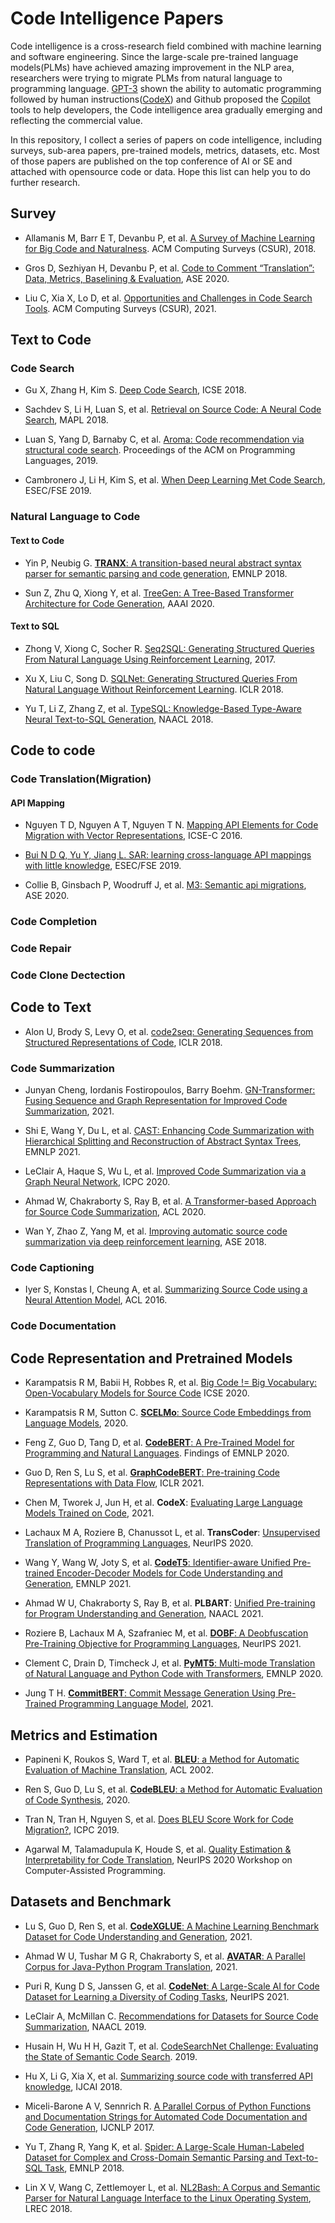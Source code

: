 # Code Intelligence Papers

Code intelligence is a cross-research field combined with machine learning and software engineering. Since the large-scale pre-trained language models(PLMs) have achieved amazing improvement in the NLP area, researchers were trying to migrate PLMs from natural language to programming language. [GPT-3](https://openai.com/) shown the ability to automatic programming followed by human instructions([CodeX](https://openai.com/blog/openai-codex/)) and Github proposed the [Copilot](https://copilot.github.com/) tools to help developers, the Code intelligence area gradually emerging and reflecting the commercial value.

In this repository, I collect a series of papers on code intelligence, including surveys, sub-area papers, pre-trained models, metrics, datasets, etc. Most of those papers are published on the top conference of AI or SE and attached with opensource code or data. Hope this list can help you to do further research.

## Survey

- Allamanis M, Barr E T, Devanbu P, et al. [A Survey of Machine Learning for Big Code and Naturalness](https://dl.acm.org/doi/pdf/10.1145/3212695). ACM Computing Surveys (CSUR), 2018.

- Gros D, Sezhiyan H, Devanbu P, et al. [Code to Comment “Translation”: Data, Metrics, Baselining & Evaluation](https://ieeexplore.ieee.org/stamp/stamp.jsp?tp=&arnumber=9286030), ASE 2020.

- Liu C, Xia X, Lo D, et al. [Opportunities and Challenges in Code Search Tools](https://arxiv.org/pdf/2011.02297.pdf). ACM Computing Surveys (CSUR), 2021.

## Text to Code

### Code Search

- Gu X, Zhang H, Kim S. [Deep Code Search](https://www.researchgate.net/profile/Hongyu-Zhang-46/publication/325732005_Deep_code_search/links/5b29dcfb4585150c633faa57/Deep-code-search.pdf), ICSE 2018.

- Sachdev S, Li H, Luan S, et al. [Retrieval on Source Code: A Neural Code Search](https://research.fb.com/wp-content/uploads/2021/04/Retrieval-on-Source-Code-A-Neural-Code-Search.pdf), MAPL 2018.

- Luan S, Yang D, Barnaby C, et al. [Aroma: Code recommendation via structural code search](https://dl.acm.org/doi/pdf/10.1145/3360578). Proceedings of the ACM on Programming Languages, 2019.

- Cambronero J, Li H, Kim S, et al. [When Deep Learning Met Code Search](https://dl.acm.org/doi/pdf/10.1145/3338906.3340458), ESEC/FSE 2019.


### Natural Language to Code

#### Text to Code
- Yin P, Neubig G. [**TRANX**: A transition-based neural abstract syntax parser for semantic parsing and code generation](https://aclanthology.org/D18-2002.pdf), EMNLP 2018.

- Sun Z, Zhu Q, Xiong Y, et al. [TreeGen: A Tree-Based Transformer Architecture for Code Generation](https://ojs.aaai.org/index.php/AAAI/article/view/6430/6286), AAAI 2020.

#### Text to SQL

- Zhong V, Xiong C, Socher R. [Seq2SQL: Generating Structured Queries From Natural Language Using Reinforcement Learning](https://arxiv.org/pdf/1709.00103), 2017.

- Xu X, Liu C, Song D. [SQLNet: Generating Structured Queries From Natural Language Without Reinforcement Learning](https://openreview.net/pdf?id=SkYibHlRb). ICLR 2018.

- Yu T, Li Z, Zhang Z, et al. [TypeSQL: Knowledge-Based Type-Aware Neural Text-to-SQL Generation](https://www.aclweb.org/anthology/N18-2093.pdf), NAACL 2018.

## Code to code

### Code Translation(Migration)

#### API Mapping

- Nguyen T D, Nguyen A T, Nguyen T N. [Mapping API Elements for Code Migration with Vector Representations](https://dl.acm.org/doi/pdf/10.1145/2889160.2892661), ICSE-C 2016.

- [Bui N D Q, Yu Y, Jiang L. SAR: learning cross-language API mappings with little knowledge](https://arxiv.org/pdf/1906.03835), ESEC/FSE 2019.

- Collie B, Ginsbach P, Woodruff J, et al. [M3: Semantic api migrations](https://arxiv.org/pdf/2008.12118.pdf), ASE 2020.

### Code Completion

### Code Repair

### Code Clone Dectection

## Code to Text

- Alon U, Brody S, Levy O, et al. [code2seq: Generating Sequences from Structured Representations of Code](https://openreview.net/pdf?id=H1gKYo09tX), ICLR 2018.

### Code Summarization

- Junyan Cheng, Iordanis Fostiropoulos, Barry Boehm. [GN-Transformer: Fusing Sequence and Graph Representation for Improved Code Summarization](https://arxiv.org/pdf/2111.08874), 2021.

- Shi E, Wang Y, Du L, et al. [CAST: Enhancing Code Summarization with Hierarchical Splitting and Reconstruction of Abstract Syntax Trees](https://aclanthology.org/2021.emnlp-main.332.pdf), EMNLP 2021.

- LeClair A, Haque S, Wu L, et al. [Improved Code Summarization via a Graph Neural Network](https://arxiv.org/pdf/2004.02843), ICPC 2020.

- Ahmad W, Chakraborty S, Ray B, et al. [A Transformer-based Approach for Source Code Summarization](https://aclanthology.org/2020.acl-main.449.pdf), ACL 2020.

- Wan Y, Zhao Z, Yang M, et al. [Improving automatic source code summarization via deep reinforcement learning](https://arxiv.org/pdf/1811.07234), ASE 2018.

### Code Captioning

- Iyer S, Konstas I, Cheung A, et al. [Summarizing Source Code using a Neural Attention Model](https://aclanthology.org/P16-1195.pdf), ACL 2016.


### Code Documentation

## Code Representation and Pretrained Models

- Karampatsis R M, Babii H, Robbes R, et al. [Big Code != Big Vocabulary: Open-Vocabulary Models for Source Code](https://dl.acm.org/doi/pdf/10.1145/3377811.3380342) ICSE 2020.

- Karampatsis R M, Sutton C. [**SCELMo**: Source Code Embeddings from Language Models](https://arxiv.org/pdf/2004.13214.pdf), 2020.

- Feng Z, Guo D, Tang D, et al. [**CodeBERT**: A Pre-Trained Model for Programming and Natural Languages](https://aclanthology.org/2020.findings-emnlp.139.pdf). Findings of EMNLP 2020.

- Guo D, Ren S, Lu S, et al. [**GraphCodeBERT**: Pre-training Code Representations with Data Flow](), ICLR 2021.

- Chen M, Tworek J, Jun H, et al. **CodeX**: [Evaluating Large Language Models Trained on Code](https://arxiv.org/pdf/2107.03374.pdf), 2021.

- Lachaux M A, Roziere B, Chanussot L, et al. **TransCoder**: [Unsupervised Translation of Programming Languages](https://papers.nips.cc/paper/2020/file/ed23fbf18c2cd35f8c7f8de44f85c08d-Paper.pdf), NeurIPS 2020.

- Wang Y, Wang W, Joty S, et al. [**CodeT5**: Identifier-aware Unified Pre-trained Encoder-Decoder Models for Code Understanding and Generation](https://aclanthology.org/2021.emnlp-main.685.pdf), EMNLP 2021.

- Ahmad W U, Chakraborty S, Ray B, et al. **PLBART**: [Unified Pre-training for Program Understanding and Generation](https://aclanthology.org/2021.naacl-main.211.pdf), NAACL 2021.

- Roziere B, Lachaux M A, Szafraniec M, et al. [**DOBF**: A Deobfuscation Pre-Training Objective for Programming Languages](https://proceedings.neurips.cc/paper/2021/file/7d6548bdc0082aacc950ed35e91fcccb-Paper.pdf), NeurIPS 2021.

- Clement C, Drain D, Timcheck J, et al. [**PyMT5**: Multi-mode Translation of Natural Language and Python Code with Transformers](https://www.aclweb.org/anthology/2020.emnlp-main.728.pdf), EMNLP 2020.

- Jung T H. [**CommitBERT**: Commit Message Generation Using Pre-Trained Programming Language Model](https://arxiv.org/pdf/2105.14242), 2021.

## Metrics and Estimation

- Papineni K, Roukos S, Ward T, et al. [**BLEU**: a Method for Automatic Evaluation of Machine Translation](https://aclanthology.org/P02-1040.pdf), ACL 2002.

- Ren S, Guo D, Lu S, et al.   [**CodeBLEU**: a Method for Automatic Evaluation of Code Synthesis](https://arxiv.org/pdf/2009.10297.pdf), 2020.

- Tran N, Tran H, Nguyen S, et al. [Does BLEU Score Work for Code Migration?](https://arxiv.org/pdf/1906.04903), ICPC 2019.

- Agarwal M, Talamadupula K, Houde S, et al. [Quality Estimation & Interpretability for Code Translation](https://openreview.net/pdf?id=U7-z8CD2nYg), NeurIPS 2020 Workshop on Computer-Assisted Programming.

## Datasets and Benchmark

- Lu S, Guo D, Ren S, et al.
[**CodeXGLUE**: A Machine Learning Benchmark Dataset for Code Understanding and Generation](https://arxiv.org/pdf/2102.04664.pdf), 2021. 

- Ahmad W U, Tushar M G R, Chakraborty S, et al. [**AVATAR**: A Parallel Corpus for Java-Python Program Translation](https://arxiv.org/pdf/2108.11590), 2021.
- Puri R, Kung D S, Janssen G, et al. [**CodeNet**: A Large-Scale AI for Code Dataset for Learning a Diversity of Coding Tasks](https://openreview.net/pdf?id=6vZVBkCDrHT), NeurIPS 2021.

- LeClair A, McMillan C. [Recommendations for Datasets for Source Code Summarization](https://www.aclweb.org/anthology/N19-1394.pdf), NAACL 2019.

- Husain H, Wu H H, Gazit T, et al. [CodeSearchNet Challenge: Evaluating the State of Semantic Code Search](https://arxiv.org/pdf/1909.09436.pdf). 2019.

- Hu X, Li G, Xia X, et al. [Summarizing source code with transferred API knowledge](https://www.ijcai.org/Proceedings/2018/0314.pdf), IJCAI 2018.

- Miceli-Barone A V, Sennrich R. [A Parallel Corpus of Python Functions and Documentation Strings for Automated Code Documentation and Code Generation](https://www.aclweb.org/anthology/I17-2053.pdf), IJCNLP 2017.

- Yu T, Zhang R, Yang K, et al. [Spider: A Large-Scale Human-Labeled Dataset for Complex and Cross-Domain Semantic Parsing and Text-to-SQL Task](https://www.aclweb.org/anthology/D18-1425.pdf), EMNLP 2018.

- Lin X V, Wang C, Zettlemoyer L, et al. [NL2Bash: A Corpus and Semantic Parser for Natural Language Interface to the Linux Operating System](https://www.aclweb.org/anthology/L18-1491.pdf), LREC 2018.
